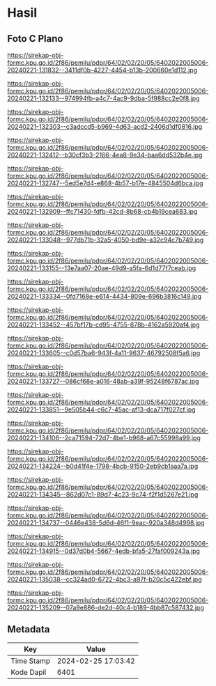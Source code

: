 # Hasil

## Foto C Plano

https://sirekap-obj-formc.kpu.go.id/2f86/pemilu/pdpr/64/02/02/20/05/6402022005006-20240221-131832--3411df0b-4227-4454-b13b-200660e1d112.jpg

https://sirekap-obj-formc.kpu.go.id/2f86/pemilu/pdpr/64/02/02/20/05/6402022005006-20240221-132133--974994fb-a4c7-4ac9-9dba-5f988cc2e0f8.jpg

https://sirekap-obj-formc.kpu.go.id/2f86/pemilu/pdpr/64/02/02/20/05/6402022005006-20240221-132303--c3adccd5-b969-4d63-acd2-2406d1df0816.jpg

https://sirekap-obj-formc.kpu.go.id/2f86/pemilu/pdpr/64/02/02/20/05/6402022005006-20240221-132412--b30cf3b3-2166-4ea8-9e34-baa6dd532b4e.jpg

https://sirekap-obj-formc.kpu.go.id/2f86/pemilu/pdpr/64/02/02/20/05/6402022005006-20240221-132747--5ed5e7d4-e868-4b57-b17e-4845504d6bca.jpg

https://sirekap-obj-formc.kpu.go.id/2f86/pemilu/pdpr/64/02/02/20/05/6402022005006-20240221-132909--ffc71430-fdfb-42cd-8b68-cb4b19cea683.jpg

https://sirekap-obj-formc.kpu.go.id/2f86/pemilu/pdpr/64/02/02/20/05/6402022005006-20240221-133048--977db71b-32a5-4050-bd9e-a32c94c7b749.jpg

https://sirekap-obj-formc.kpu.go.id/2f86/pemilu/pdpr/64/02/02/20/05/6402022005006-20240221-133155--13e7aa07-20ae-49d9-a5fa-6d1d77f7ceab.jpg

https://sirekap-obj-formc.kpu.go.id/2f86/pemilu/pdpr/64/02/02/20/05/6402022005006-20240221-133334--0fd7168e-e614-4434-809e-696b3816c149.jpg

https://sirekap-obj-formc.kpu.go.id/2f86/pemilu/pdpr/64/02/02/20/05/6402022005006-20240221-133452--457bf17b-cd95-4755-878b-4162a5920af4.jpg

https://sirekap-obj-formc.kpu.go.id/2f86/pemilu/pdpr/64/02/02/20/05/6402022005006-20240221-133605--c0d57ba6-943f-4a11-9637-46792508f5a6.jpg

https://sirekap-obj-formc.kpu.go.id/2f86/pemilu/pdpr/64/02/02/20/05/6402022005006-20240221-133727--086cf68e-a016-48ab-a39f-95248f6787ac.jpg

https://sirekap-obj-formc.kpu.go.id/2f86/pemilu/pdpr/64/02/02/20/05/6402022005006-20240221-133851--9e505b44-c6c7-45ac-af13-dca717f027cf.jpg

https://sirekap-obj-formc.kpu.go.id/2f86/pemilu/pdpr/64/02/02/20/05/6402022005006-20240221-134106--2ca71594-72d7-4be1-b968-a67c55998a99.jpg

https://sirekap-obj-formc.kpu.go.id/2f86/pemilu/pdpr/64/02/02/20/05/6402022005006-20240221-134224--b0d41f4e-1798-4bcb-9150-2eb9cb1aaa7a.jpg

https://sirekap-obj-formc.kpu.go.id/2f86/pemilu/pdpr/64/02/02/20/05/6402022005006-20240221-134345--862d07c1-89d7-4c23-9c74-f2f1d5267e21.jpg

https://sirekap-obj-formc.kpu.go.id/2f86/pemilu/pdpr/64/02/02/20/05/6402022005006-20240221-134737--0446e438-5d6d-46f1-9eac-920a348d4998.jpg

https://sirekap-obj-formc.kpu.go.id/2f86/pemilu/pdpr/64/02/02/20/05/6402022005006-20240221-134915--0d37d0b4-5667-4edb-bfa5-27faf009243a.jpg

https://sirekap-obj-formc.kpu.go.id/2f86/pemilu/pdpr/64/02/02/20/05/6402022005006-20240221-135038--cc324ad0-6722-4bc3-a97f-b20c5c422ebf.jpg

https://sirekap-obj-formc.kpu.go.id/2f86/pemilu/pdpr/64/02/02/20/05/6402022005006-20240221-135209--07a9e886-de2d-40c4-b189-4bb87c587432.jpg


## Metadata

| Key        | Value               |
| ---------- | ------------------- |
| Time Stamp | 2024-02-25 17:03:42 |
| Kode Dapil | 6401                |



